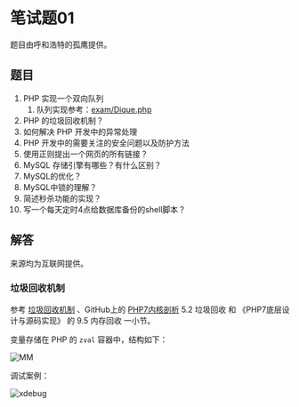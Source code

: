 # 笔试题01 #
题目由呼和浩特的孤鹰提供。

## 题目 ##
1. PHP 实现一个双向队列
	1. 队列实现参考：[exam/Dique.php](https://github.com/huimingdeng/hello-world/blob/master/PHPinterview/exam/Dique.php "双向队列")
2. PHP 的垃圾回收机制？
3. 如何解决 PHP 开发中的异常处理
4. PHP 开发中的需要关注的安全问题以及防护方法
5. 使用正则提出一个网页的所有链接？
6. MySQL 存储引擎有哪些？有什么区别？
7. MySQL的优化？
8. MySQL中锁的理解？
9. 简述秒杀功能的实现？
10. 写一个每天定时4点给数据库备份的shell脚本？


## 解答 ##
来源均为互联网提供。

### 垃圾回收机制 ###
参考 [垃圾回收机制](http://php.net/manual/zh/features.gc.php "PHP 垃圾回收机制") 、GitHub上的 [PHP7内核剖析](https://github.com/pangudashu/php7-internal "PHP7内核剖析") 5.2 垃圾回收 和 《PHP7底层设计与源码实现》 的 9.5 内存回收 一小节。

变量存储在 PHP 的 `zval` 容器中，结构如下：

![MM](https://i.imgur.com/yzhxPY3.png)

调试案例：

![xdebug](https://i.imgur.com/5dkbp5J.png)




